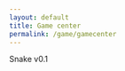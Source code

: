 ```yaml
---
layout: default
title: Game center
permalink: /game/gamecenter
---
```

<div>
<div>
<p>
Snake v0.1
</p>
<!--Code for Snake Game-->
<canvas id="gc" width="400" height="400"></canvas>
<script>
    window.onload = function(){
        canv = document.getElementById("gc");
        ctx = canv.getContext("2d");
        document.addEventListener("keydown",keyPush);
        setInterval(game,1000/15);
    }
    px = py = 10;
    gs = tc = 20;
    ax = ay = 15;
    xv = yv = 0;
    trail = []
    tail = 5;
    function game() {
        px+=xv;
        py+=yv;
        if(px<0){
            px = tc-1;
        }
        if(px>tc-1){
            px = 0;
        }
        if(py<0){
            py = tc-1;
        }
        if(py>tc-1){
            py = 0;
        }

        ctx.fillStyle = "black";
        ctx.fillRect(0,0,canv.width,canv.height);

        ctx.fillStyle= "teal";
        for(var i=0;i<trail.length;i++){
            ctx.fillRect(trail[i].x*gs,trail[i].y*gs,gs-2,gs-2);
            if(trail[i].x == px && trail[i].y == py){
                tail = 5;
            }
        }
        trail.push({x:px,y:py});
        while(trail.length>tail){
            trail.shift();
        }
        if(ax == px && ay == py){
            tail ++;
            ax = Math.floor(Math.random()*tc);
            ay = Math.floor(Math.random()*tc);
        }

        ctx.fillStyle = "red";
        ctx.fillRect(ax*gs,ay*gs,gs-2,gs-2);
        
    }
    function keyPush(event){
        switch(event.keyCode){
            case 37:
                xv=-1;yv=0;
                break;
            case 38:
                xv=0;yv=-1;
                break;
            case 39:
                xv=1;yv=0;
                break;
            case 40:
                xv=0;yv=1;
                break;
        }
    }

</script>
</div>
</div>